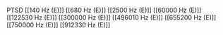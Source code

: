 PTSD
[[140 Hz (E)]]
[[680 Hz (E)]]
[[2500 Hz (E)]]
[[60000 Hz (E)]]
[[122530 Hz (E)]]
[[300000 Hz (E)]]
[[496010 Hz (E)]]
[[655200 Hz (E)]]
[[750000 Hz (E)]]
[[912330 Hz (E)]]